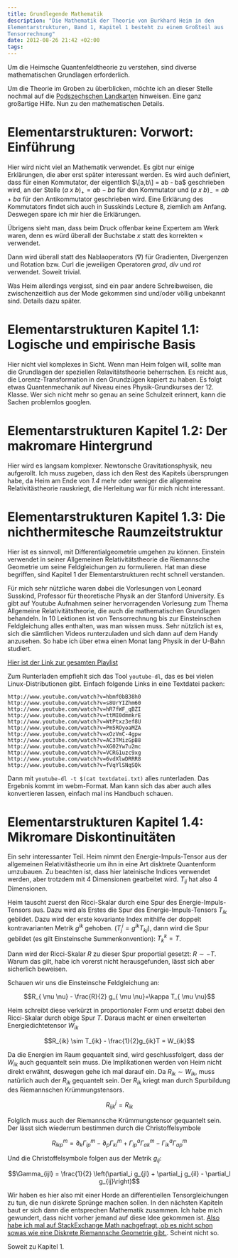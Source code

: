 ```yaml
---
title: Grundlegende Mathematik
description: "Die Mathematik der Theorie von Burkhard Heim in den
Elementarstrukturen, Band 1, Kapitel 1 besteht zu einem Großteil aus
Tensorrechnung"
date: 2012-08-26 21:42 +02:00
tags:
---
```


Um die Heimsche Quantenfeldtheorie zu verstehen, sind diverse
mathematischen Grundlagen erforderlich.

Um die Theorie im Groben zu überblicken, möchte ich an dieser Stelle
nochmal auf die [Podszechschen
Landkarten](http://www.engon.de/protosimplex/downloads/04%20posdzech%20-%20landkarten%20zu%20elementarstrukturen%201998.pdf)
hinweisen. Eine ganz großartige Hilfe. Nun zu den mathematischen
Details.

# Elementarstrukturen: Vorwort: Einführung

Hier wird nicht viel an Mathematik verwendet. Es gibt nur einige
Erklärungen, die aber erst später interessant werden. Es wird auch
definiert, dass für einen Kommutator, der eigentlich $\[a,b\] = ab - ba$
geschrieben wird, an der Stelle $(a\ x\ b)_{+} = ab - ba$ für den
Kommutator und $(a\ x\ b)_{-} = ab + ba$ für den Antikommutator
geschrieben wird. Eine Erklärung des Kommutators findet sich auch in
Susskinds Lecture 8, ziemlich am Anfang. Deswegen spare ich mir hier die
Erklärungen.

Übrigens sieht man, dass beim Druck offenbar keine Expertem am Werk
waren, denn es würd überall der Buchstabe $x$ statt des korrekten
$\times$ verwendet.

Dann wird überall statt des Nablaoperators ($\nabla$) für Gradienten,
Divergenzen und Rotation bzw. Curl die jeweiligen Operatoren $grad$,
$div$ und $rot$ verwendet. Soweit trivial.

Was Heim allerdings vergisst, sind ein paar andere Schreibweisen, die
zwischenzeitlich aus der Mode gekommen sind und/oder völlig unbekannt
sind. Details dazu später.


# Elementarstrukturen Kapitel 1.1: Logische und empirische Basis

Hier nicht viel komplexes in Sicht. Wenn man Heim folgen will, sollte
man die Grundlagen der speziellen Relavitätstheorie beherrschen. Es
reicht aus, die Lorentz-Transformation in den Grundzügen kapiert zu
haben. Es folgt etwas Quantenmechanik auf Niveau eines
Physik-Grundkurses der 12. Klasse. Wer sich nicht mehr so genau an seine
Schulzeit erinnert, kann die Sachen problemlos googlen.

# Elementarstrukturen Kapitel 1.2: Der makromare Hintergrund

Hier wird es langsam komplexer. Newtonsche Gravitationsphysik, neu
aufgerollt. Ich muss zugeben, dass ich den Rest des Kapitels
übersprungen habe, da Heim am Ende von *1.4* mehr oder weniger die
allgemeine Relativitästheorie rauskriegt, die Herleitung war für mich
nicht interessant.

# Elementarstrukturen Kapitel 1.3: Die nichthermitesche Raumzeitstruktur

Hier ist es sinnvoll, mit Differentialgeometrie umgehen zu können.
Einstein verwendet in seiner Allgemeinen Relativitätstheorie die
Riemannsche Geometrie um seine Feldgleichungen zu formulieren. Hat man
diese begriffen, sind Kapitel 1 der Elementarstrukturen recht schnell
verstanden.

Für mich sehr nützliche waren dabei die Vorlesungen von Leonard
Susskind, Professor für theoretische Physik an der Stanford University.
Es gibt auf Youtube Aufnahmen seiner hervorragenden Vorlesung zum Thema Allgemeine
Relativitätstheorie, die auch die mathematischen Grundlagen behandeln.
In 10 Lektionen ist von Tensorrechnung bis zur Einsteinschen
Feldgleichung alles enthalten, was man wissen muss. Sehr nützlich ist
es, sich die sämtlichen Videos runterzuladen und sich dann auf dem Handy
anzusehen. So habe ich über etwa einen Monat lang Physik in der U-Bahn
studiert.

[Hier ist der Link zur gesamten Playlist](http://www.youtube.com/course?list=EC6C8BDEEBA6BDC78D)

Zum Runterladen empfiehlt sich das Tool `youtube-dl`, das es bei vielen
Linux-Distributionen gibt. Einfach folgende Links in eine Textdatei
packen:

    http://www.youtube.com/watch?v=hbmf0bB38h0
    http://www.youtube.com/watch?v=s8UrYIZhm60
    http://www.youtube.com/watch?v=hR7fWF_qBZI
    http://www.youtube.com/watch?v=ttMI0dmmkrE
    http://www.youtube.com/watch?v=WtPtxz3ef8U
    http://www.youtube.com/watch?v=Pm5ROyoaMZA
    http://www.youtube.com/watch?v=xOzVmC-4gpw
    http://www.youtube.com/watch?v=AC3TMizGpB8
    http://www.youtube.com/watch?v=XG02Yw7u2mc
    http://www.youtube.com/watch?v=VCRG1uzc9xg
    http://www.youtube.com/watch?v=6vdXlwDRRR8
    http://www.youtube.com/watch?v=fVqYlSNqSQk

Dann mit `youtube-dl -t $(cat textdatei.txt)` alles runterladen. Das
Ergebnis kommt im webm-Format. Man kann sich das aber auch alles
konvertieren lassen, einfach mal ins Handbuch schauen.

# Elementarstrukturen Kapitel 1.4: Mikromare Diskontinuitäten

Ein sehr interessanter Teil. Heim nimmt den Energie-Impuls-Tensor aus
der allgemeinen Relativitästheorie um ihn in eine Art disktrete Quantenform
umzubauen. Zu beachten ist, dass hier lateinische Indices verwendet
werden, aber trotzdem mit 4 Dimensionen gearbeitet wird. $T_{ij}$ hat
also 4 Dimensionen.

Heim tauscht zuerst den Ricci-Skalar durch eine Spur des
Energie-Impuls-Tensors aus. Dazu wird als Erstes die Spur des
Energie-Impuls-Tensors $T_{ik}$ gebildet. Dazu wird der erste kovariante
Index mithilfe der doppelt kontravarianten Metrik $g^{ik}$ gehoben.
($T^i_j = g^{ik} T_{kj}$), dann wird die Spur gebildet (es gilt
Einsteinsche Summenkonvention): $T^k_k = T$.

Dann wird der Ricci-Skalar $R$ zu dieser Spur proportial gesetzt: $R \sim
-T$. Warum das gilt, habe ich vorerst nicht herausgefunden, lässt sich
aber sicherlich beweisen.

Schauen wir uns die Einsteinsche Feldgleichung an:

$$R_{ \mu \nu} - \frac{R}{2} g_{ \mu \nu}=\kappa T_{ \mu \nu}$$

Heim schreibt diese verkürzt in proportionaler Form und ersetzt dabei
den Ricci-Skalar durch obige Spur $T$. Daraus macht er einen erweiterten
Energiedichtetensor $W_{ik}$

$$R_{ik} \sim T_{ik} - \frac{1}{2}g_{ik}T = W_{ik}$$

Da die Energien im Raum gequantelt sind, wird geschlussfolgert, dass der
$W_{ik}$ auch gequantelt sein muss. Die Implikationen werden von Heim
nicht direkt erwähnt, deswegen gehe ich mal darauf ein. Da $R_{ik} \sim
W_{ik}$, muss natürlich auch der $R_{ik}$ gequantelt sein. Der $R_{ik}$
kriegt man durch Spurbildung des Riemannschen Krümmungstensors.

$$ R^j_{ijk} = R_{ik}$$

Folglich muss auch der Riemannsche Krümmungstensor gequantelt sein. Der
lässt sich wiederrum bestimmen durch die Christoffelsymbole

$$ R^m_{ikp} = \partial_k \Gamma^m_{ip} - \partial_p \Gamma^m_{ki} + \Gamma^a_{ip} \Gamma^m_{ak} - \Gamma^a_{ik} \Gamma^m_{ap}$$

Und die Christoffelsymbole folgen aus der Metrik $g_{ij}$:

$$\Gamma_{ijl} = \frac{1}{2} \left(\partial_i g_{jl} + \partial_j g_{il} - \partial_l g_{ij}\right)$$

Wir haben es hier also mit einer Horde an differentiellen
Tensorgleichungen zu tun, die nun diskrete Sprünge machen sollen. In den
nächsten Kapiteln baut er sich dann die entsprechen Mathematik zusammen.
Ich habe mich gewundert, dass nicht vorher jemand auf diese Idee
gekommen ist. [Also habe ich mal auf StackExchange Math
nachgefragt, ob es nicht schon sowas wie eine Diskrete Riemannsche Geometrie gibt.](http://math.stackexchange.com/questions/186076/is-there-such-a-thing-as-discrete-riemannian-geometry). Scheint nicht so.

Soweit zu Kapitel 1.

